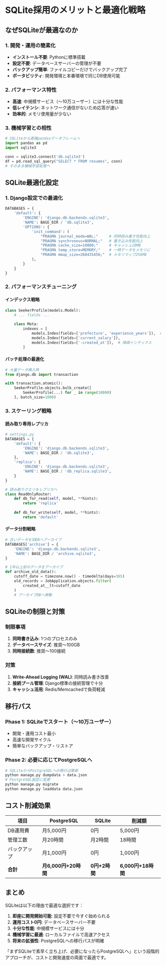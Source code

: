 # SQLite採用のメリットと最適化戦略

## なぜSQLiteが最適なのか

### 1. 開発・運用の簡素化
- **インストール不要**: Pythonに標準搭載
- **設定不要**: データベースサーバーの管理が不要
- **バックアップ簡単**: ファイルコピーだけでバックアップ完了
- **ポータビリティ**: 開発環境と本番環境で同じDB使用可能

### 2. パフォーマンス特性
- **高速**: 中規模サービス（〜10万ユーザー）には十分な性能
- **低レイテンシ**: ネットワーク通信がないため応答が速い
- **効率的**: メモリ使用量が少ない

### 3. 機械学習との相性
```python
# SQLiteから直接pandasデータフレームへ
import pandas as pd
import sqlite3

conn = sqlite3.connect('db.sqlite3')
df = pd.read_sql_query("SELECT * FROM resumes", conn)
# そのまま機械学習処理へ
```

## SQLite最適化設定

### 1. Django設定での最適化
```python
DATABASES = {
    'default': {
        'ENGINE': 'django.db.backends.sqlite3',
        'NAME': BASE_DIR / 'db.sqlite3',
        'OPTIONS': {
            'init_command': (
                "PRAGMA journal_mode=WAL;"     # 同時読み書き性能向上
                "PRAGMA synchronous=NORMAL;"   # 書き込み性能向上
                "PRAGMA cache_size=10000;"     # キャッシュ10MB
                "PRAGMA temp_store=MEMORY;"    # 一時データをメモリに
                "PRAGMA mmap_size=268435456;"  # メモリマップ256MB
            ),
        }
    }
}
```

### 2. パフォーマンスチューニング

#### インデックス戦略
```python
class SeekerProfile(models.Model):
    # ... fields ...
    
    class Meta:
        indexes = [
            models.Index(fields=['prefecture', 'experience_years']),  # 複合インデックス
            models.Index(fields=['current_salary']),
            models.Index(fields=['-created_at']),  # 降順インデックス
        ]
```

#### バッチ処理の最適化
```python
# 大量データ挿入時
from django.db import transaction

with transaction.atomic():
    SeekerProfile.objects.bulk_create([
        SeekerProfile(...) for _ in range(10000)
    ], batch_size=1000)
```

### 3. スケーリング戦略

#### 読み取り専用レプリカ
```python
# settings.py
DATABASES = {
    'default': {
        'ENGINE': 'django.db.backends.sqlite3',
        'NAME': BASE_DIR / 'db.sqlite3',
    },
    'replica': {
        'ENGINE': 'django.db.backends.sqlite3',
        'NAME': BASE_DIR / 'db_replica.sqlite3',
    }
}

# 読み取りクエリをレプリカへ
class ReadOnlyRouter:
    def db_for_read(self, model, **hints):
        return 'replica'
    
    def db_for_write(self, model, **hints):
        return 'default'
```

#### データ分割戦略
```python
# 古いデータを別DBへアーカイブ
DATABASES['archive'] = {
    'ENGINE': 'django.db.backends.sqlite3',
    'NAME': BASE_DIR / 'archive.sqlite3',
}

# 1年以上前のデータをアーカイブ
def archive_old_data():
    cutoff_date = timezone.now() - timedelta(days=365)
    old_records = JobApplication.objects.filter(
        created_at__lt=cutoff_date
    )
    # アーカイブDBへ移動
```

## SQLiteの制限と対策

### 制限事項
1. **同時書き込み**: 1つのプロセスのみ
2. **データベースサイズ**: 推奨〜100GB
3. **同時接続数**: 推奨〜100接続

### 対策
1. **Write-Ahead Logging (WAL)**: 同時読み書き改善
2. **接続プール管理**: Django標準の接続管理で十分
3. **キャッシュ活用**: Redis/Memcachedで負荷軽減

## 移行パス

### Phase 1: SQLiteでスタート（〜10万ユーザー）
- 開発・運用コスト最小
- 高速な開発サイクル
- 簡単なバックアップ・リストア

### Phase 2: 必要に応じてPostgreSQLへ
```bash
# SQLiteからPostgreSQLへの移行は簡単
python manage.py dumpdata > data.json
# PostgreSQL設定に変更
python manage.py migrate
python manage.py loaddata data.json
```

## コスト削減効果

| 項目 | PostgreSQL | SQLite | 削減額 |
|------|------------|--------|--------|
| DB運用費 | 月5,000円 | 0円 | 5,000円 |
| 管理工数 | 月20時間 | 月2時間 | 18時間 |
| バックアップ | 月1,000円 | 0円 | 1,000円 |
| **合計** | **月6,000円+20時間** | **0円+2時間** | **6,000円+18時間** |

## まとめ

SQLiteは以下の理由で最適な選択です：

1. **即座に開発開始可能**: 設定不要で今すぐ始められる
2. **運用コスト0円**: データベースサーバー不要
3. **十分な性能**: 中規模サービスには十分
4. **機械学習に最適**: ローカルファイルで高速アクセス
5. **将来の拡張性**: PostgreSQLへの移行パスが明確

「まずSQLiteで素早く立ち上げ、必要になったらPostgreSQLへ」という段階的アプローチが、コストと開発速度の両面で最適です。